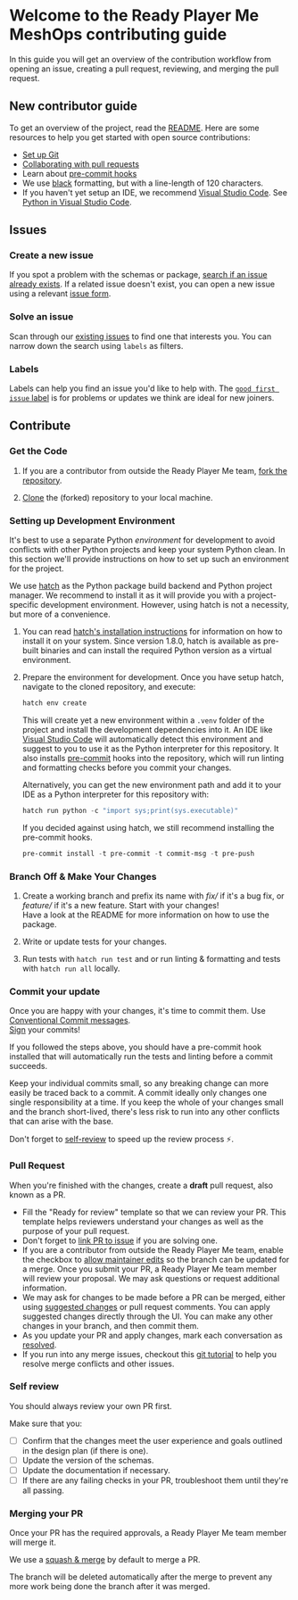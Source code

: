 # Welcome to the Ready Player Me MeshOps contributing guide <!-- omit in toc -->

In this guide you will get an overview of the contribution workflow from opening an issue, creating a pull request, reviewing, and merging the pull request.

## New contributor guide

To get an overview of the project, read the [README](README.md).
Here are some resources to help you get started with open source contributions:

- [Set up Git](https://docs.github.com/en/get-started/quickstart/set-up-git)
- [Collaborating with pull requests](https://docs.github.com/en/github/collaborating-with-pull-requests)
- Learn about [pre-commit hooks](https://pre-commit.com/)
- We use [black](https://black.readthedocs.io/en/stable/) formatting, but with a line-length of 120 characters.
- If you haven't yet setup an IDE, we recommend [Visual Studio Code](https://code.visualstudio.com/). See [Python in Visual Studio Code](https://code.visualstudio.com/docs/languages/python).

## Issues

### Create a new issue

If you spot a problem with the schemas or package, [search if an issue already exists](https://docs.github.com/en/github/searching-for-information-on-github/searching-on-github/searching-issues-and-pull-requests#search-by-the-title-body-or-comments).
If a related issue doesn't exist, you can open a new issue using a relevant [issue form](https://github.com/readyplayerme/meshops/issues/new/choose).

### Solve an issue

Scan through our [existing issues](https://github.com/readyplayerme/meshops/issues) to find one that interests you.
You can narrow down the search using `labels` as filters.

### Labels

Labels can help you find an issue you'd like to help with.
The [`good first issue` label](https://github.com/readyplayerme/meshops/issues?q=is%3Aopen+is%3Aissue+label%3A%22good+first+issue%22) is for problems or updates we think are ideal for new joiners.

## Contribute

### Get the Code

1. If you are a contributor from outside the Ready Player Me team, [fork the repository](https://docs.github.com/en/get-started/quickstart/fork-a-repo).

2. [Clone](https://docs.github.com/en/repositories/creating-and-managing-repositories/cloning-a-repository) the (forked) repository to your local machine.

### Setting up Development Environment

It's best to use a separate Python _environment_ for development to avoid conflicts with other Python projects and keep your system Python clean. In this section we'll provide instructions on how to set up such an environment for the project.

We use [hatch](https://hatch.pypa.io/) as the Python package build backend and Python project manager.
We recommend to install it as it will provide you with a project-specific development environment. However, using hatch is not a necessity, but more of a convenience.  

1. You can read [hatch's installation instructions](https://hatch.pypa.io/latest/install/) for information on how to install it on your system.
Since version 1.8.0, hatch is available as pre-built binaries and can install the required Python version as a virtual environment.

2. Prepare the environment for development.
    Once you have setup hatch, navigate to the cloned repository, and execute:

    ```powershell
    hatch env create
    ```

    This will create yet a new environment within a `.venv` folder of the project and install the development dependencies into it.
    An IDE like [Visual Studio Code](https://code.visualstudio.com/) will automatically detect this environment and suggest to you to use it as the Python interpreter for this repository.
    It also installs [pre-commit](https://pre-commit.com/) hooks into the repository, which will run linting and formatting checks before you commit your changes.

    Alternatively, you can get the new environment path and add it to your IDE as a Python interpreter for this repository with:

    ```powershell
    hatch run python -c "import sys;print(sys.executable)"
    ```

    If you decided against using hatch, we still recommend installing the pre-commit hooks.

    ```powershell
    pre-commit install -t pre-commit -t commit-msg -t pre-push
    ```

### Branch Off & Make Your Changes

1. Create a working branch and prefix its name with _fix/_ if it's a bug fix, or _feature/_ if it's a new feature.
    Start with your changes!  
    Have a look at the README for more information on how to use the package.

2. Write or update tests for your changes. <!-- TODO Explain how we do tests -->

3. Run tests with `hatch run test` and or run linting & formatting and tests with `hatch run all` locally.

### Commit your update

Once you are happy with your changes, it's time to commit them.
Use [Conventional Commit messages](https://www.conventionalcommits.org/en/v1.0.0/).  
[Sign](https://docs.github.com/en/authentication/managing-commit-signature-verification/signing-commits) your commits!

If you followed the steps above, you should have a pre-commit hook installed that will automatically run the tests and linting before a commit succeeds.

Keep your individual commits small, so any breaking change can more easily be traced back to a commit.
A commit ideally only changes one single responsibility at a time.
If you keep the whole of your changes small and the branch short-lived, there's less risk to run into any other conflicts that can arise with the base.

Don't forget to [self-review](#self-review) to speed up the review process :zap:.

### Pull Request

When you're finished with the changes, create a __draft__ pull request, also known as a PR.

- Fill the "Ready for review" template so that we can review your PR. This template helps reviewers understand your changes as well as the purpose of your pull request.
- Don't forget to [link PR to issue](https://docs.github.com/en/issues/tracking-your-work-with-issues/linking-a-pull-request-to-an-issue) if you are solving one.
- If you are a contributor from outside the Ready Player Me team, enable the checkbox to [allow maintainer edits](https://docs.github.com/en/github/collaborating-with-issues-and-pull-requests/allowing-changes-to-a-pull-request-branch-created-from-a-fork) so the branch can be updated for a merge.
Once you submit your PR, a Ready Player Me team member will review your proposal.
We may ask questions or request additional information.
- We may ask for changes to be made before a PR can be merged, either using [suggested changes](https://docs.github.com/en/github/collaborating-with-issues-and-pull-requests/incorporating-feedback-in-your-pull-request) or pull request comments.
You can apply suggested changes directly through the UI.
You can make any other changes in your branch, and then commit them.
- As you update your PR and apply changes, mark each conversation as [resolved](https://docs.github.com/en/github/collaborating-with-issues-and-pull-requests/commenting-on-a-pull-request#resolving-conversations).
- If you run into any merge issues, checkout this [git tutorial](https://github.com/skills/resolve-merge-conflicts) to help you resolve merge conflicts and other issues.

### Self review

You should always review your own PR first.

Make sure that you:

- [ ] Confirm that the changes meet the user experience and goals outlined in the design plan (if there is one).
- [ ] Update the version of the schemas.
- [ ] Update the documentation if necessary.
- [ ] If there are any failing checks in your PR, troubleshoot them until they're all passing.

### Merging your PR

Once your PR has the required approvals, a Ready Player Me team member will merge it.

We use a [squash & merge](https://docs.github.com/en/pull-requests/collaborating-with-pull-requests/incorporating-changes-from-a-pull-request/about-pull-request-merges#squash-and-merge-your-commits) by default to merge a PR.

The branch will be deleted automatically after the merge to prevent any more work being done the branch after it was merged.
